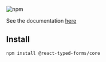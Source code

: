 ![npm](https://img.shields.io/npm/v/@react-typed-forms/core?style=plastic)

See the documentation [here](https://github.com/doolse/react-typed-forms#readme)

## Install

```npm
npm install @react-typed-forms/core
```
